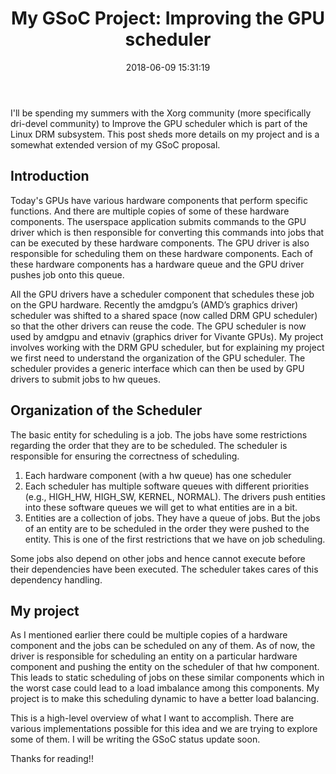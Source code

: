 ﻿---
layout:     post
title:      "My GSoC Project: Improving the GPU scheduler"
date:       2018-06-09 15:31:19
excerpt_separator: <!--more-->
categories: GSoC 
tags: [GSoC, Programming]
comments:   true

---

I'll be spending my summers with the Xorg community (more specifically dri-devel community) to Improve the GPU scheduler which is part of
the Linux DRM subsystem. This post sheds more details on my project and is a somewhat extended version of my GSoC proposal.

<!--more-->

## Introduction

Today's GPUs have various hardware components that perform specific functions. And there are multiple copies of some of these hardware
components. The userspace application submits commands to the GPU driver which is then responsible for converting this commands into jobs
that can be executed by these hardware components. The GPU driver is also responsible for scheduling them on these hardware components. 
Each of these hardware components has a hardware queue and the GPU driver pushes job onto this queue. 


All the GPU drivers have a scheduler component that schedules these job 
on the GPU hardware. Recently the amdgpu’s (AMD’s graphics driver)
scheduler was shifted to a shared space (now called DRM GPU scheduler) so that the other
drivers can reuse the code. The GPU scheduler is now used by amdgpu and etnaviv (graphics
driver for Vivante GPUs). My project involves working with the DRM GPU scheduler, but for explaining my project we first need to understand the
organization of the GPU scheduler. The scheduler provides a generic interface which can then be used by GPU drivers to submit jobs to hw
queues. 

## Organization of the Scheduler

The basic entity for scheduling is a job. The jobs have some restrictions regarding the order that they are to be scheduled. The scheduler
is responsible for ensuring the correctness of scheduling.

1. Each hardware component (with a hw queue) has one scheduler
2. Each scheduler has multiple software queues with different priorities (e.g., HIGH_HW, HIGH_SW, KERNEL, NORMAL). The drivers  push
   entities into these software queues we will get to what entities are in a bit.
3. Entities are a collection of jobs. They have a queue of jobs. But the jobs of an entity are to be scheduled in the order they
   were pushed to the entity. This is one of the first restrictions that we have on job scheduling.

Some jobs also depend on other jobs and hence cannot execute before their dependencies have been executed. The scheduler takes cares of this
dependency handling.

## My project

As I mentioned earlier there could be multiple copies of a hardware component and the jobs can be scheduled on any of them. As of now, the
driver is responsible for scheduling an entity on a particular hardware component and pushing the entity on the scheduler of that hw component.
This leads to static scheduling of jobs on these similar components which in the worst case could lead to a load imbalance among this
components. My project is to make this scheduling dynamic to have a better load balancing.

This is a high-level overview of what I want to accomplish. There are various implementations possible for this idea and we are trying to
explore some of them. I will be writing the GSoC status update soon.

Thanks for reading!!
